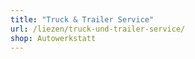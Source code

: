 ```yaml
---
title: "Truck & Trailer Service"
url: /liezen/truck-und-trailer-service/
shop: Autowerkstatt
---
```

